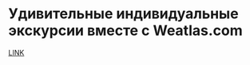 # Удивительные индивидуальные экскурсии вместе с Weatlas.com



[LINK](https://varlamov.ru/960252.html)